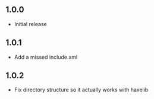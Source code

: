 ## 1.0.0
* Initial release

## 1.0.1
* Add a missed include.xml

## 1.0.2
* Fix directory structure so it actually works with haxelib